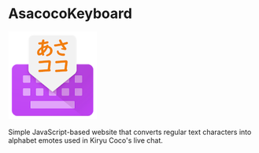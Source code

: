 # AsacocoKeyboard
![Asacoco Keyboard logo](img/asacocoboard_logo.png)

Simple JavaScript-based website that converts regular text characters into alphabet emotes used in Kiryu Coco's live chat.
